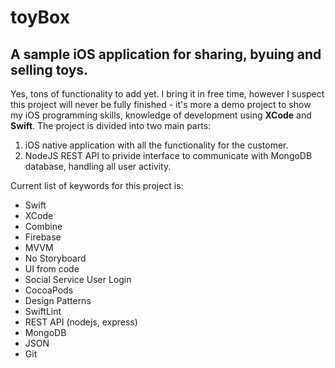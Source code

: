 # toyBox

## A sample iOS application for sharing, byuing and selling toys.

Yes, tons of functionality to add yet. I bring it in free time, however I suspect this project will never be fully finished - it's more a demo project to show my iOS programming skills, knowledge of development using **XCode** and **Swift**.
The project is divided into two main parts:
1. iOS native application with all the functionality for the customer.
2. NodeJS REST API to privide interface to communicate with MongoDB database, handling all user activity.

Current list of keywords for this project is:
- Swift
- XCode
- Combine
- Firebase
- MVVM
- No Storyboard
- UI from code
- Social Service User Login
- CocoaPods
- Design Patterns
- SwiftLint
- REST API (nodejs, express)
- MongoDB
- JSON
- Git
